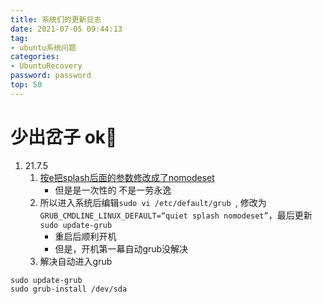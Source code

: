```yaml
---
title: 系统们的更新日志
date: 2021-07-05 09:44:13
tag:
- ubuntu系统问题
categories:
- UbuntuRecovery
password: password
top: 50
---
```



# 少出岔子 ok💢
<!-- more -->

1. 21.7.5
    1. [按e把splash后面的参数修改成了nomodeset](https://blog.csdn.net/weixin_43074462/article/details/100716511)
        - 但是是一次性的 不是一劳永逸
    2. 所以进入系统后编辑`sudo vi /etc/default/grub `, 修改为`GRUB_CMDLINE_LINUX_DEFAULT=“quiet splash nomodeset”`，最后更新`sudo update-grub`
        - 重启后顺利开机
        - 但是，开机第一幕自动grub没解决
    3. 解决自动进入grub
```
sudo update-grub
sudo grub-install /dev/sda
```

